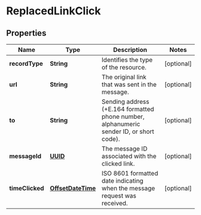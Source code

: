 

# ReplacedLinkClick

## Properties

Name | Type | Description | Notes
------------ | ------------- | ------------- | -------------
**recordType** | **String** | Identifies the type of the resource. |  [optional]
**url** | **String** | The original link that was sent in the message. |  [optional]
**to** | **String** | Sending address (+E.164 formatted phone number, alphanumeric sender ID, or short code). |  [optional]
**messageId** | [**UUID**](UUID.md) | The message ID associated with the clicked link. |  [optional]
**timeClicked** | [**OffsetDateTime**](OffsetDateTime.md) | ISO 8601 formatted date indicating when the message request was received. |  [optional]



